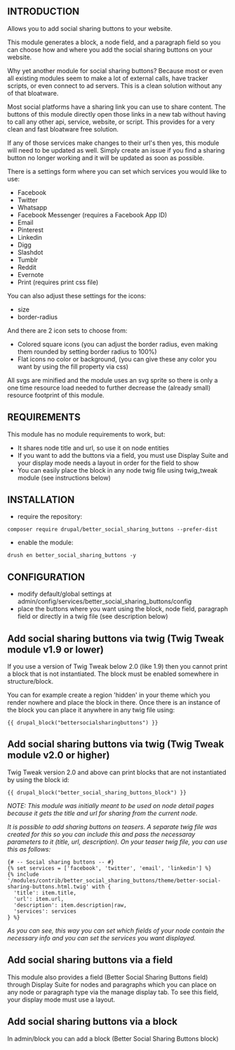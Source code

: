 INTRODUCTION
------------
Allows you to add social sharing buttons to your website.

This module generates a block, a node field, and a paragraph field so you can
choose how and where you add the social sharing buttons on your website.

Why yet another module for social sharing buttons? Because most or even all
existing modules seem to make a lot of external calls, have tracker scripts, or
even connect to ad servers. This is a clean solution without any of that
bloatware.

Most social platforms have a sharing link you can use to share content. The
buttons of this module directly open those links in a new tab without having to
call any other api, service, website, or script. This provides for a very clean
and fast bloatware free solution.

If any of those services make changes to their url's then yes, this module will
need to be updated as well. Simply create an issue if you find a sharing button
no longer working and it will be updated as soon as possible.

There is a settings form where you can set which services you would like to use:
- Facebook
- Twitter
- Whatsapp
- Facebook Messenger (requires a Facebook App ID)
- Email
- Pinterest
- Linkedin
- Digg
- Slashdot
- Tumblr
- Reddit
- Evernote
- Print (requires print css file)


You can also adjust these settings for the icons:
- size
- border-radius

And there are 2 icon sets to choose from:
- Colored square icons (you can adjust the border radius, even making them
rounded by setting border radius to 100%)
- Flat icons no color or background, (you can give these any color you want by
using the fill property via css)

All svgs are minified and the module uses an svg sprite so there is only a one
time resource load needed to further decrease the (already small) resource
footprint of this module.

REQUIREMENTS
------------

This module has no module requirements to work, but:
- It shares node title and url, so use it on node entities
- If you want to add the buttons via a field, you must use Display Suite and
your display mode needs a layout in order for the field to show
- You can easily place the block in any node twig file using twig_tweak module
(see instructions below)

INSTALLATION
-----------
- require the repository:
```
composer require drupal/better_social_sharing_buttons --prefer-dist
```
- enable the module:
```
drush en better_social_sharing_buttons -y
```

CONFIGURATION
--------------
- modify default/global settings at admin/config/services/better_social_sharing_buttons/config
- place the buttons where you want using the block, node field, paragraph field
or directly in a twig
  file (see description below)

Add social sharing buttons via twig (Twig Tweak module v1.9 or lower)
---
If you use a version of Twig Tweak below 2.0 (like 1.9) then you cannot print a
block that is not instantiated. The block must be enabled somewhere in
structure/block.

You can for example create a region 'hidden' in your theme which you render
nowhere and place the block in there. Once there is an instance of the block you
can place it anywhere in any twig file using:

```{{ drupal_block("bettersocialsharingbuttons") }}```

Add social sharing buttons via twig (Twig Tweak module v2.0 or higher)
---

Twig Tweak version 2.0 and above can print blocks that are not instantiated by
using the block id:

```{{ drupal_block("better_social_sharing_buttons_block") }}```


*NOTE: This module was initially meant to be used on node detail pages because
it gets the title and url for sharing from the current node.*

*It is possible to add sharing buttons on teasers. A separate twig file was
created for this so you can include this and pass the necessaray parameters to
it (title, url, description). On your teaser twig file, you can use this as
follows:*
```
{# -- Social sharing buttons -- #}
{% set services = ['facebook', 'twitter', 'email', 'linkedin'] %}
{% include '/modules/contrib/better_social_sharing_buttons/theme/better-social-sharing-buttons.html.twig' with {
  'title': item.title,
  'url': item.url,
  'description': item.description|raw,
  'services': services
} %}
```

*As you can see, this way you can set which fields of your node contain the
necessary info and you can set the services you want displayed.*

Add social sharing buttons via a field
---

This module also provides a field (Better Social Sharing Buttons field) through
Display Suite for nodes and paragraphs which you can place on any node or
paragraph type via the manage display tab. To see this field, your display mode
must use a layout.

Add social sharing buttons via a block
--

In admin/block you can add a block (Better Social Sharing Buttons block)
